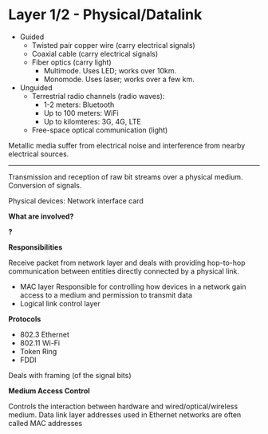 # Layer 1/2 - Physical/Datalink

- Guided
    - Twisted pair copper wire (carry electrical signals)
    - Coaxial cable (carry electrical signals)
    - Fiber optics (carry light)
        - Multimode. Uses LED; works over 10km.
        - Monomode. Uses laser; works over a few km.
- Unguided
    - Terrestrial radio channels (radio waves):
        - 1-2 meters: Bluetooth
        - Up to 100 meters: WiFi
        - Up to kilomteres: 3G, 4G, LTE
    - Free-space optical communication (light)

Metallic media suffer from electrical noise and interference from nearby electrical sources.

---

Transmission and reception of raw bit streams over a physical medium. Conversion of signals.

Physical devices: Network interface card

**What are involved?**

**?**

**Responsibilities**

Receive packet from network layer and deals with providing hop-to-hop communication between entities directly connected by a physical link.

- MAC layer
Responsible for controlling how devices in a network gain access to a medium and permission to transmit data
- Logical link control layer

**Protocols**

- 802.3 Ethernet
- 802.11 Wi-Fi
- Token Ring
- FDDI

Deals with framing (of the signal bits)

**Medium Access Control**

Controls the interaction between hardware and wired/optical/wireless medium. Data link layer addresses used in Ethernet networks are often called MAC addresses
